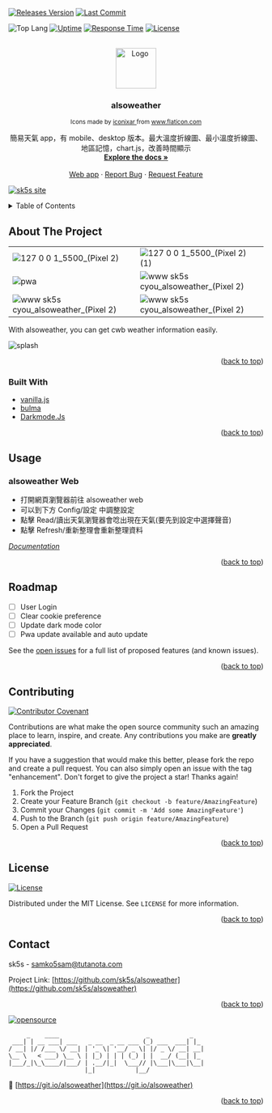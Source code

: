 <!--
*** Thanks for checking out the Best-README-Template. If you have a suggestion
*** that would make this better, please fork the repo and create a pull request
*** or simply open an issue with the tag "enhancement".
*** Don't forget to give the project a star!
*** Thanks again! Now go create something AMAZING! :D
-->

<!-- PROJECT SHIELDS -->
<!--
*** I'm using markdown "reference style" links for readability.
*** Reference links are enclosed in brackets [ ] instead of parentheses ( ).
*** See the bottom of this document for the declaration of the reference variables
*** for contributors-url, forks-url, etc. This is an optional, concise syntax you may use.
*** https://www.markdownguide.org/basic-syntax/#reference-style-links
-->

[![Releases Version][releases-version-shield]][releases-version-url]
[![Last Commit][last-commit-shield]][last-commit-url]

![Top Lang][top-languages-shield]
[![Uptime][uptime-shield]][uptime-url]
[![Response Time][response-time-shield]][response-time-url]
[![License][license-shield]][license-url]

<!-- PROJECT LOGO -->
<br />
<div align="center">
  <a href="https://github.com/sk5s/alsoweather">
    <img src="https://upload.cc/i1/2022/01/22/nURhey.png" alt="Logo" width="80" height="80">
  </a>

<h3 align="center">alsoweather</h3>
<div align="center"><small> Icons made by <a href="https://www.flaticon.com/authors/iconixar" title="iconixar"> iconixar </a> from <a href="https://www.flaticon.com/" title="Flaticon">www.flaticon.com</a></small></div>

  <p align="center">
    簡易天氣 app，有 mobile、desktop 版本。最大溫度折線圖、最小溫度折線圖、地區記憶，chart.js，改善時間顯示
    <br />
    <a href="https://github.com/sk5s/alsoweather"><strong>Explore the docs »</strong></a>
    <br />
    <br />
    <a href="https://sk5s.cyou/alsoweather/">Web app</a>
    ·
    <a href="https://github.com/sk5s/alsoweather/issues">Report Bug</a>
    ·
    <a href="https://github.com/sk5s/alsoweather/issues">Request Feature</a>
  </p>
</div>

<div id="top"></div>

[![sk5s site](https://upload.cc/i1/2022/01/22/dUIc8A.png)](https://sk5s.cyou/)

<!-- TABLE OF CONTENTS -->
<details>
  <summary>Table of Contents</summary>
  <ol>
    <li>
      <a href="#about-the-project">About The Project</a>
      <ul>
        <li><a href="#built-with">Built With</a></li>
      </ul>
    </li>
    <li><a href="#usage">Usage</a></li>
    <li><a href="#roadmap">Roadmap</a></li>
    <li><a href="#contributing">Contributing</a></li>
    <li><a href="#license">License</a></li>
    <li><a href="#contact">Contact</a></li>
    <!-- <li><a href="#acknowledgments">Acknowledgments</a></li> -->
  </ol>
</details>

<!-- ABOUT THE PROJECT -->

## About The Project

<!-- [![Product Name Screen Shot][product-screenshot]](https://example.com) -->

|                                                                                                                                               |                                                                                                                                               |
| --------------------------------------------------------------------------------------------------------------------------------------------- | --------------------------------------------------------------------------------------------------------------------------------------------- |
| ![127 0 0 1_5500_(Pixel 2)](https://user-images.githubusercontent.com/92437055/144749918-593c83bc-72eb-4563-92ee-1fc27e7396ef.png)            | ![127 0 0 1_5500_(Pixel 2) (1)](https://user-images.githubusercontent.com/92437055/144749956-2659abf2-e661-42cb-bf65-81378517914a.png)        |
| ![pwa](https://user-images.githubusercontent.com/92437055/144704083-8ee76313-ce13-4f4c-8216-4c1c1a323b71.png)                                 | ![www sk5s cyou_alsoweather_(Pixel 2)](https://user-images.githubusercontent.com/92437055/140604816-a5b62528-867d-41de-9ec0-82835198dff6.png) |
| ![www sk5s cyou_alsoweather_(Pixel 2)](https://user-images.githubusercontent.com/92437055/140604795-ef4db4e1-d5cd-4eff-87a7-a8323e0e9832.png) | ![www sk5s cyou_alsoweather_(Pixel 2)](https://user-images.githubusercontent.com/92437055/140604775-072b01a6-6982-4285-896c-77b4bdb7204b.png) |

With alsoweather, you can get cwb weather information easily.

![splash](https://upload.cc/i1/2022/01/22/boRBjm.jpg)

<p align="right">(<a href="#top">back to top</a>)</p>

### Built With

- [vanilla.js](http://vanilla-js.com)
- [bulma](https://bulma.io)
- [Darkmode.Js](https://darkmodejs.learn.uno)

<p align="right">(<a href="#top">back to top</a>)</p>

<!-- USAGE EXAMPLES -->

## Usage

### alsoweather Web

- 打開網頁瀏覽器前往 alsoweather web
- 可以到下方 Config/設定 中調整設定
- 點擊 Read/讀出天氣瀏覽器會唸出現在天氣(要先到設定中選擇聲音)
- 點擊 Refresh/重新整理會重新整理資料

_[Documentation](https://sk5s.cyou/alsoweather/docs/)_

<p align="right">(<a href="#top">back to top</a>)</p>

<!-- ROADMAP -->

## Roadmap

- [ ] User Login
- [ ] Clear cookie preference
- [ ] Update dark mode color
- [ ] Pwa update available and auto update

See the [open issues](https://github.com/sk5s/alsoweather/issues) for a full list of proposed features (and known issues).

<p align="right">(<a href="#top">back to top</a>)</p>

<!-- CONTRIBUTING -->

## Contributing

[![Contributor Covenant](https://img.shields.io/badge/Contributor%20Covenant-2.1-4baaaa.svg?style=for-the-badge)](CODE_OF_CONDUCT.md)

Contributions are what make the open source community such an amazing place to learn, inspire, and create. Any contributions you make are **greatly appreciated**.

If you have a suggestion that would make this better, please fork the repo and create a pull request. You can also simply open an issue with the tag "enhancement".
Don't forget to give the project a star! Thanks again!

1. Fork the Project
2. Create your Feature Branch (`git checkout -b feature/AmazingFeature`)
3. Commit your Changes (`git commit -m 'Add some AmazingFeature'`)
4. Push to the Branch (`git push origin feature/AmazingFeature`)
5. Open a Pull Request

<p align="right">(<a href="#top">back to top</a>)</p>

<!-- LICENSE -->

## License

[![License][license-shield]][license-url]

Distributed under the MIT License. See `LICENSE` for more information.

<p align="right">(<a href="#top">back to top</a>)</p>

<!-- CONTACT -->

## Contact

sk5s - samko5sam@tutanota.com

Project Link: [https://github.com/sk5s/alsoweather](https://github.com/sk5s/alsoweather)

<p align="right">(<a href="#top">back to top</a>)</p>

<!-- ACKNOWLEDGMENTS -->

<!-- ## Acknowledgments

- []()
- []()
- []()

<p align="right">(<a href="#top">back to top</a>)</p> -->

<!-- MARKDOWN LINKS & IMAGES -->
<!-- https://www.markdownguide.org/basic-syntax/#reference-style-links -->

[![opensource](https://forthebadge.com/images/badges/open-source.svg)](https://sk5s.cyou/)

```
     _    ____                        _           _
 ___| | __ ___| ___   _ __  _ __ ___ (_) ___  ___| |_
/ __| |/ /___ \/ __| | '_ \| '__/ _ \| |/ _ \/ __| __|
\__ \   < ___) \__ \ | |_) | | | (_) | |  __/ (__| |_
|___/_|\_\____/|___/ | .__/|_|  \___// |\___|\___|\__|
                     |_|           |__/
```

🔗 [https://git.io/alsoweather](https://git.io/alsoweather)

<p align="right">(<a href="#top">back to top</a>)</p>

[releases-version-shield]: https://img.shields.io/github/v/release/sk5s/alsoweather?style=for-the-badge
[releases-version-url]: https://github.com/sk5s/alsoweather/releases
[last-commit-shield]: https://img.shields.io/github/last-commit/sk5s/alsoweather?style=for-the-badge
[last-commit-url]: https://github.com/sk5s/alsoweather/commits
[top-languages-shield]: https://img.shields.io/github/languages/top/sk5s/alsoweather?style=for-the-badge
[uptime-shield]: https://img.shields.io/endpoint?url=https://raw.githubusercontent.com/sk5s/uptime/master/api/alsoweather-website/uptime.json&style=for-the-badge
[uptime-url]: https://uptime.sk5s.cyou/history/alsoweather-website
[response-time-shield]: https://img.shields.io/endpoint?url=https://raw.githubusercontent.com/sk5s/uptime/master/api/alsoweather-website/response-time.json&style=for-the-badge
[response-time-url]: https://uptime.sk5s.cyou/history/alsoweather-website
[license-shield]: https://img.shields.io/github/license/sk5s/alsoweather.svg?style=for-the-badge
[license-url]: https://github.com/sk5s/alsoweather/blob/main/LICENSE
[product-screenshot]: https://user-images.githubusercontent.com/92437055/140604816-a5b62528-867d-41de-9ec0-82835198dff6.png

<!--
1. My repo: alsoweather
2. Uptime: alsoweather-website
-->
